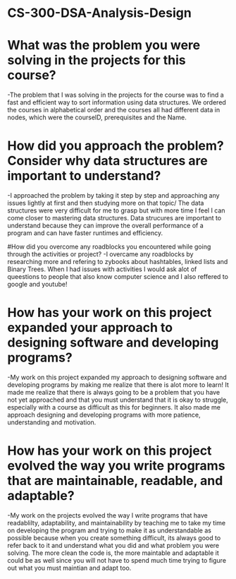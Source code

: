 # CS-300-DSA-Analysis-Design

# What was the problem you were solving in the projects for this course?
-The problem that I was solving in the projects for the course was to find a fast and efficient way to sort information using data structures.
We ordered the courses in alphabetical order and the courses all had different data in nodes, which were the courseID, prerequisites and the Name.

# How did you approach the problem? Consider why data structures are important to understand?
-I approached the problem by taking it step by step and approaching any issues lightly at first and then studying more on that topic/ The data structures were very difficult for me to grasp but with more time I feel I can come closer to mastering data structures.
Data strucures are important to understand because they can improve the overall performance of a program and can have faster runtimes and efficiency.

#How did you overcome any roadblocks you encountered while going through the activities or project?
-I overcame any roadblocks by researching more and refering to zybooks about hashtables, linked lists and Binary Trees. When I had issues with activities I would ask alot of queestions to people that also know computer science and I also reffered to google and youtube!

# How has your work on this project expanded your approach to designing software and developing programs?
-My work on this project expanded my approach to designing software and developing programs by making me realize that there is alot more to learn! It made me realize that there is always going to be a problem that you have not yet approached and that you must understand that it is okay to struggle, especially with a course as difficult as this for beginners. It also made me approach designing and developing programs with more patience, understanding and motivation.

# How has your work on this project evolved the way you write programs that are maintainable, readable, and adaptable?
-My work on the projects evolved the way I write programs that have readablilty, adaptability, and maintainability by teaching me to take my time on developing the program and trying to make it as understandable as possible because when you create something difficult, its always good to refer back to it and understand what you did and what problem you were solving. The more clean the code is, the more maintable and adaptable it could be as well since you will not have to spend much time trying to figure out what you must maintian and adapt too.

